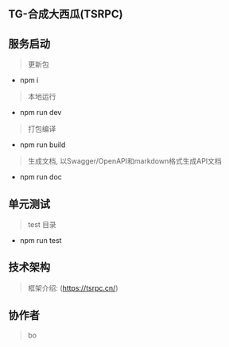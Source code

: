 ## TG-合成大西瓜(TSRPC)



## 服务启动
> 更新包
* npm i
> 本地运行
* npm run dev
> 打包编译
* npm run build
> 生成文档, 以Swagger/OpenAPI和markdown格式生成API文档
* npm run doc



## 单元测试
> test 目录
* npm run test

## 技术架构
> 框架介绍: (https://tsrpc.cn/)  

## 协作者
> bo
